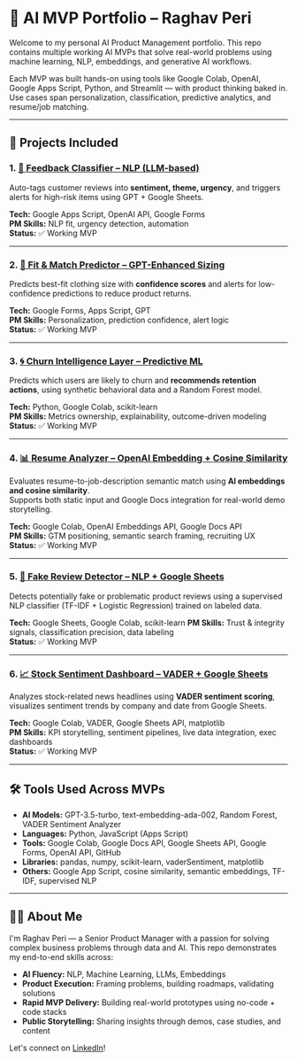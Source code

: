 # 🧠 AI MVP Portfolio – Raghav Peri

Welcome to my personal AI Product Management portfolio. This repo contains multiple working AI MVPs that solve real-world problems using machine learning, NLP, embeddings, and generative AI workflows.

Each MVP was built hands-on using tools like Google Colab, OpenAI, Google Apps Script, Python, and Streamlit — with product thinking baked in. Use cases span personalization, classification, predictive analytics, and resume/job matching.

---

## 📁 Projects Included

### 1. [🧠 Feedback Classifier – NLP (LLM-based)](./feedback-classifier)
Auto-tags customer reviews into **sentiment, theme, urgency**, and triggers alerts for high-risk items using GPT + Google Sheets.

**Tech:** Google Apps Script, OpenAI API, Google Forms  
**PM Skills:** NLP fit, urgency detection, automation  
**Status:** ✅ Working MVP

---

### 2. [👕 Fit & Match Predictor – GPT-Enhanced Sizing](./fit-match-predictor)
Predicts best-fit clothing size with **confidence scores** and alerts for low-confidence predictions to reduce product returns.

**Tech:** Google Forms, Apps Script, GPT  
**PM Skills:** Personalization, prediction confidence, alert logic  
**Status:** ✅ Working MVP

---

### 3. [🌀 Churn Intelligence Layer – Predictive ML](./churn-intelligence-layer)
Predicts which users are likely to churn and **recommends retention actions**, using synthetic behavioral data and a Random Forest model.

**Tech:** Python, Google Colab, scikit-learn  
**PM Skills:** Metrics ownership, explainability, outcome-driven modeling  
**Status:** ✅ Working MVP

---

### 4. [📊 Resume Analyzer – OpenAI Embedding + Cosine Similarity](./resume-analyzer)  
Evaluates resume-to-job-description semantic match using **AI embeddings and cosine similarity**.  
Supports both static input and Google Docs integration for real-world demo storytelling.

**Tech:** Google Colab, OpenAI Embeddings API, Google Docs API  
**PM Skills:** GTM positioning, semantic search framing, recruiting UX  
**Status:** ✅ Working MVP

---

### 5. [🤖 Fake Review Detector – NLP + Google Sheets](./fake-review-detector)  
Detects potentially fake or problematic product reviews using a supervised NLP classifier (TF-IDF + Logistic Regression) trained on labeled data.

**Tech:** Google Sheets, Google Colab, scikit-learn
**PM Skills:** Trust & integrity signals, classification precision, data labeling  
**Status:** ✅ Working MVP

---

### 6. [📈 Stock Sentiment Dashboard – VADER + Google Sheets](./stock-sentiment-dashboard)  
Analyzes stock-related news headlines using **VADER sentiment scoring**, visualizes sentiment trends by company and date from Google Sheets.

**Tech:** Google Colab, VADER, Google Sheets API, matplotlib  
**PM Skills:** KPI storytelling, sentiment pipelines, live data integration, exec dashboards  
**Status:** ✅ Working MVP

---

## 🛠️ Tools Used Across MVPs

- **AI Models:** GPT-3.5-turbo, text-embedding-ada-002, Random Forest, VADER Sentiment Analyzer  
- **Languages:** Python, JavaScript (Apps Script)  
- **Tools:** Google Colab, Google Docs API, Google Sheets API, Google Forms, OpenAI API, GitHub  
- **Libraries:** pandas, numpy, scikit-learn, vaderSentiment, matplotlib  
- **Others:** Google App Script, cosine similarity, semantic embeddings, TF-IDF, supervised NLP

---

## 🧑‍💼 About Me

I'm Raghav Peri — a Senior Product Manager with a passion for solving complex business problems through data and AI. This repo demonstrates my end-to-end skills across:

- **AI Fluency:** NLP, Machine Learning, LLMs, Embeddings  
- **Product Execution:** Framing problems, building roadmaps, validating solutions  
- **Rapid MVP Delivery:** Building real-world prototypes using no-code + code stacks  
- **Public Storytelling:** Sharing insights through demos, case studies, and content

Let's connect on [LinkedIn](https://www.linkedin.com/in/raghavperi)!


